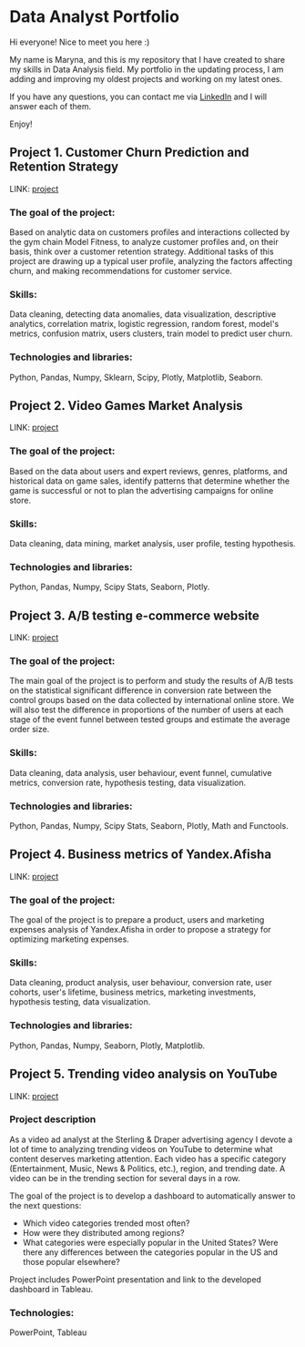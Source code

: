 # Data Analyst Portfolio

Hi everyone! Nice to meet you here :)

My name is Maryna, and this is my repository that I have created to share my skills in Data Analysis field. My portfolio in the updating process, I am adding and improving my oldest projects and working on my latest ones.

If you have any questions, you can contact me via [LinkedIn](https://www.linkedin.com/in/marina-tetelbaum-pekh/) and I will answer each of them.

Enjoy!

## Project 1. Customer Churn Prediction and Retention Strategy

LINK: [project](customer_churn_prediction_and_retention)

### The goal of the project:
Based on analytic data on customers profiles and interactions collected by 
the gym chain Model Fitness, to analyze customer profiles and, on their basis,
think over a customer retention strategy. Additional tasks of this project 
are drawing up a typical user profile, analyzing the factors affecting churn,
and making recommendations for customer service.
### Skills:
Data cleaning, detecting data anomalies, data visualization, descriptive analytics, 
correlation matrix, logistic regression, random forest, model's metrics, 
confusion matrix, users clusters, train model to predict user churn.
### Technologies and libraries:
Python, Pandas, Numpy, Sklearn, Scipy, Plotly, Matplotlib, Seaborn.

## Project 2. Video Games Market Analysis

LINK: [project](video_games_sales)

### The goal of the project:
Based on the data about users and expert reviews, genres, platforms, 
and historical data on game sales, identify patterns that determine 
whether the game is successful or not to plan the advertising campaigns 
for online store.
### Skills:
Data cleaning, data mining, market analysis, user profile, testing hypothesis.
### Technologies and libraries:
Python, Pandas, Numpy, Scipy Stats, Seaborn, Plotly.

## Project 3. A/B testing e-commerce website

LINK: [project](ab_test_ecommerce_website)

### The goal of the project:
The main goal of the project is to perform and study the results of A/B 
tests on the statistical significant difference in conversion rate 
between the control groups based on the data collected by international 
online store. We will also test the difference in proportions of the number of users at each stage of the event funnel between tested groups and estimate the average order size.
### Skills:
Data cleaning, data analysis, user behaviour, event funnel, cumulative metrics, conversion rate,
hypothesis testing, data visualization.
### Technologies and libraries:
Python, Pandas, Numpy, Scipy Stats, Seaborn, Plotly, Math and Functools.

## Project 4. Business metrics of Yandex.Afisha

LINK: [project](business_metrics_ecommerce_website)

### The goal of the project:
The goal of the project is to prepare a product, users and marketing expenses analysis of Yandex.Afisha in order to propose a strategy for optimizing marketing expenses.
### Skills:
Data cleaning, product analysis, user behaviour, conversion rate, user cohorts, user's lifetime, business metrics, marketing investments,
hypothesis testing, data visualization.
### Technologies and libraries:
Python, Pandas, Numpy, Seaborn, Plotly, Matplotlib.

## Project 5. Trending video analysis on YouTube

LINK: [project](trending_video_analysis)

### Project description
As a video ad analyst at the Sterling & Draper advertising agency I devote a lot of time to analyzing trending videos on YouTube to determine what content deserves marketing attention.
Each video has a specific category (Entertainment, Music, News & Politics, etc.), region, and trending date.
A video can be in the trending section for several days in a row.

The goal of the project is to develop a dashboard to automatically answer to the next questions:
* Which video categories trended most often?
* How were they distributed among regions?
* What categories were especially popular in the United States? Were there any differences between the categories popular in the US and those popular elsewhere?

Project includes PowerPoint presentation and link to the developed dashboard in Tableau.

### Technologies: 
PowerPoint, Tableau
